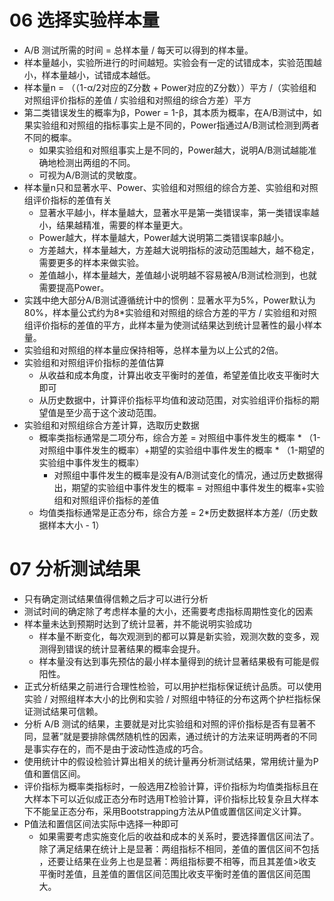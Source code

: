 # 06 选择实验样本量

* A/B 测试所需的时间 = 总样本量 / 每天可以得到的样本量。
* 样本量越小，实验所进行的时间越短。实验会有一定的试错成本，实验范围越小，样本量越小，试错成本越低。
* 样本量n = （（1-α/2对应的Z分数 + Power对应的Z分数））平方 /（实验组和对照组评价指标的差值 / 实验组和对照组的综合方差）平方
* 第二类错误发生的概率为β，Power = 1-β，其本质为概率，在A/B测试中，如果实验组和对照组的指标事实上是不同的，Power指通过A/B测试检测到两者不同的概率。
  * 如果实验组和对照组事实上是不同的，Power越大，说明A/B测试越能准确地检测出两组的不同。
  * 可视为A/B测试的灵敏度。
* 样本量n只和显著水平、Power、实验组和对照组的综合方差、实验组和对照组评价指标的差值有关
  * 显著水平越小，样本量越大，显著水平是第一类错误率，第一类错误率越小，结果越精准，需要的样本量更大。
  * Power越大，样本量越大，Power越大说明第二类错误率β越小。
  * 方差越大，样本量越大，方差越大说明指标的波动范围越大，越不稳定，需要更多的样本来做实验。
  * 差值越小，样本量越大，差值越小说明越不容易被A/B测试检测到，也就需要提高Power。
* 实践中绝大部分A/B测试遵循统计中的惯例：显著水平为5%，Power默认为80%，样本量公式约为8*实验组和对照组的综合方差的平方 / 实验组和对照组评价指标的差值的平方，此样本量为使测试结果达到统计显著性的最小样本量。
* 实验组和对照组的样本量应保持相等，总样本量为以上公式的2倍。
* 实验组和对照组评价指标的差值估算
  * 从收益和成本角度，计算出收支平衡时的差值，希望差值比收支平衡时大即可
  * 从历史数据中，计算评价指标平均值和波动范围，对实验组评价指标的期望值是至少高于这个波动范围。
* 实验组和对照组综合方差计算，选取历史数据
  * 概率类指标通常是二项分布，综合方差 = 对照组中事件发生的概率 * （1-对照组中事件发生的概率）+期望的实验组中事件发生的概率 * （1-期望的实验组中事件发生的概率）
    * 对照组中事件发生的概率是没有A/B测试变化的情况，通过历史数据得出，期望的实验组中事件发生的概率 = 对照组中事件发生的概率+实验组和对照组评价指标的差值
  * 均值类指标通常是正态分布，综合方差 = 2*历史数据样本方差/（历史数据样本大小 - 1）

# 07 分析测试结果

* 只有确定测试结果值得信赖之后才可以进行分析
* 测试时间的确定除了考虑样本量的大小，还需要考虑指标周期性变化的因素
* 样本量未达到预期时达到了统计显著，并不能说明实验成功
  * 样本量不断变化，每次观测到的都可以算是新实验，观测次数的变多，观测得到错误的统计显著结果的概率会提升。
  * 样本量没有达到事先预估的最小样本量得到的统计显著结果极有可能是假阳性。
* 正式分析结果之前进行合理性检验，可以用护栏指标保证统计品质。可以使用实验 / 对照组样本大小的比例和实验 / 对照组中特征的分布这两个护栏指标保证测试结果可信赖。
* 分析 A/B 测试的结果，主要就是对比实验组和对照的评价指标是否有显著不同，显著”就是要排除偶然随机性的因素，通过统计的方法来证明两者的不同是事实存在的，而不是由于波动性造成的巧合。
* 使用统计中的假设检验计算出相关的统计量再分析测试结果，常用统计量为P值和置信区间。
* 评价指标为概率类指标时，一般选用Z检验计算，评价指标为均值类指标且在大样本下可以近似成正态分布时选用T检验计算，评价指标比较复杂且大样本下不能呈正态分布，采用Bootstrapping方法从P值或置信区间定义计算。
* P值法和置信区间法实际中选择一种即可
  * 如果需要考虑实施变化后的收益和成本的关系时，要选择置信区间法了。除了满足结果在统计上是显著：两组指标不相同，差值的置信区间不包括 ，还要让结果在业务上也是显著：两组指标要不相等，而且其差值>收支平衡时差值，且差值的置信区间范围比收支平衡时差值的置信区间范围大。